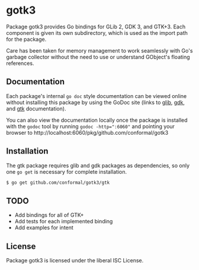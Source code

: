 gotk3
=====

Package gotk3 provides Go bindings for GLib 2, GDK 3, and GTK+3.  Each
component is given its own subdirectory, which is used as the import
path for the package.

Care has been taken for memory management to work seamlessly with Go's
garbage collector without the need to use or understand GObject's
floating references.

## Documentation

Each package's internal `go doc` style documentation can be viewed
online without installing this package by using the GoDoc site (links
to [glib](http://godoc.org/github.com/conformal/gotk3/glib),
[gdk](http://godoc.org/github.com/conformal/gotk3/gdk), and
[gtk](http://godoc.org/github.com/conformal/gotk3/gtk) documentation).

You can also view the documentation locally once the package is
installed with the `godoc` tool by running `godoc -http=":6060"` and
pointing your browser to
http://localhost:6060/pkg/github.com/conformal/gotk3

## Installation

The gtk package requires glib and gdk packages as dependencies, so
only one `go get` is necessary for complete installation.

```bash
$ go get github.com/conformal/gotk3/gtk
```

## TODO
- Add bindings for all of GTK+
- Add tests for each implemented binding
- Add examples for intent

## License

Package gotk3 is licensed under the liberal ISC License.
